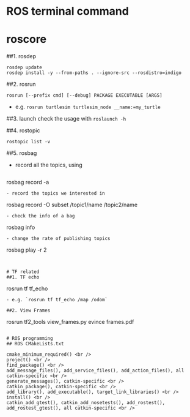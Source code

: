 ROS terminal command
====================

# roscore
##1. rosdep
  ```
rosdep update
rosdep install -y --from-paths . --ignore-src --rosdistro=indigo
  ```

##2. rosrun
  ```
rosrun [--prefix cmd] [--debug] PACKAGE EXECUTABLE [ARGS]
  ```
- e.g. `rosrun turtlesim turtlesim_node __name:=my_turtle`

##3. launch
check the usage with `roslaunch -h`

##4. rostopic
```
rostopic list -v
```

##5. rosbag
- record all the topics, using
  ```
rosbag record -a
  ```
- record the topics we interested in 
  ```
rosbag record -O subset /topic1/name /topic2/name
  ```
- check the info of a bag
  ```
rosbag info <bagfile>
  ```
- change the rate of publishing topics
  ```
rosbag play -r 2 <bagfile>
  ```


# TF related
##1. TF echo
  ```
rosrun tf tf_echo <source frame> <target frame>
  ```
- e.g. `rosrun tf tf_echo /map /odom`

##2. View Frames
  ```
rosrun tf2_tools view_frames.py
evince frames.pdf
  ```

# ROS programming
## ROS CMakeLists.txt

cmake_minimum_required() <br />
project() <br />
find_package() <br />
add_message_files(), add_service_files(), add_action_files(), all catkin-specific <br />
generate_messages(), catkin-specific <br />
catkin_package(), catkin-specific <br />
add_library(), add_executable(), target_link_libraries() <br />
install() <br />
catkin_add_gtest(), catkin_add_nosetests(), add_rostest(), add_rostest_gtest(), all catkin-specific <br />
